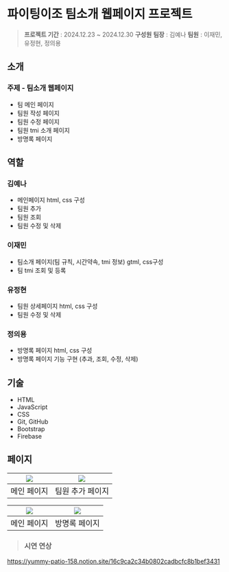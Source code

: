 # 파이팅이조 팀소개 웹페이지 프로젝트
>  **프로젝트 기간** : 2024.12.23 ~ 2024.12.30
> **구성원**
 **팀장** : 김예나
 **팀원** : 이재민, 유정현, 정의용



## 소개
### **주제 - 팀소개 웹페이지**
* 팀 메인 페이지
* 팀원 작성 페이지
* 팀원 수정 페이지
* 팀원 tmi 소개 페이지
* 방명록 페이지


## 역할
### 김예나
* 메인페이지 html, css 구성
* 팀원 추가
* 팀원 조회
* 팀원 수정 및 삭제

### 이재민
* 팀소개 페이지(팀 규칙, 시간약속, tmi 정보) gtml, css구성
* 팀 tmi 조회 및 등록

### 유정현
* 팀원 상세페이지 html, css 구성
* 팀원 수정 및 삭제

### 정의용
* 방명록 페이지 html, css 구성
* 방명록 페이지 기능 구현 (추과, 조회, 수정, 삭제)

## 기술
* HTML
* JavaScript
* CSS
* Git, GitHub
* Bootstrap
* Firebase

## 페이지
| ![](https://velog.velcdn.com/images/dyd81032/post/8741f3c3-8294-4cf9-ac23-ceb0613364d3/image.png)|![](https://velog.velcdn.com/images/dyd81032/post/846e337b-dc07-4abf-b168-5cd5f74581eb/image.png)
|--------------|--------------|
| <div align="center"> <font size="4"> 메인 페이지     | <div align="center"> <font size="4">팀원 추가 페이지    |

| ![](https://velog.velcdn.com/images/dyd81032/post/12a6a5e2-a02f-4bf1-94bb-5924a86f196a/image.png) | ![](https://velog.velcdn.com/images/dyd81032/post/d7b4b4c2-bf0f-4e27-91dc-0aa56ebd789d/image.png) |
|--------------|--------------|
| <div align="center"> <font size="4"> 메인 페이지     | <div align="center"> <font size="4">방명록 페이지    |
  
> ### **시연 연상**
  https://yummy-patio-158.notion.site/16c9ca2c34b0802cadbcfc8b1bef3431
  

  
  
